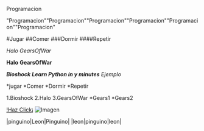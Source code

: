 
Programacion



"Programacion""Programacion""Programacion""Programacion""Programacion""Programacion"

#Jugar
##Comer
###Dormir
####Repetir

*Halo*
_GearsOfWar_

**Halo**
__GearsOfWar__

***Bioshock***
**_Learn Python in y minutes_**
*_Ejemplo_*


*jugar
*Comer
*Dormir
*Repetir

1.Bioshock
2.Halo
3.GearsOfWar
    *Gears1
    *Gears2



[!Haz Click¡](https://www.xbox.com/es-mx/games/all-games/console?PlayWith=XboxSeriesX%7CS,XboxOne,CloudGaming,XboxPlayAnywhere&xr=shellnav)
![Imagen](https://cdn.hobbyconsolas.com/sites/navi.axelspringer.es/public/media/image/2023/07/marvels-spider-man-2-venom-3088070.jpg)

|pinguino|Leon|Pinguino|
|leon|pinguino|leon|